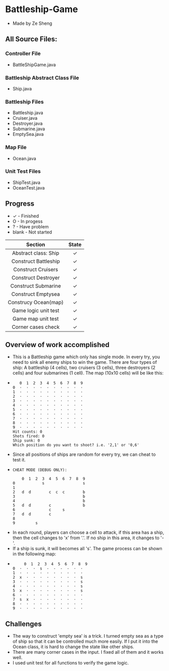 # Battleship-Game
 
* Made by Ze Sheng


## All Source Files:
### Controller File
* BattleShipGame.java

### Battleship Abstract Class File
* Ship.java

### Battleship Files
* Battleship.java
* Cruiser.java
* Destroyer.java
* Submarine.java
* EmptySea.java

### Map File
* Ocean.java

### Unit Test Files
* ShipTest.java
* OceanTest.java

## Progress
* ✓ - Finished
* O - In progess
* ? - Have problem
* blank - Not started

Section | State
:----: |:----:
Abstract class: Ship |   ✓
Construct Battleship| ✓
Construct Cruisers| ✓
Construct Destroyer | ✓
Construct Submarine | ✓
Construct Emptysea | ✓
Construcy Ocean(map)| ✓
Game logic unit test | ✓
Game map unit test | ✓
Corner cases check | ✓


## Overview of work accomplished
* This is a Battleship game which only has single mode. In every try, you need to sink all enemy ships to win the game. There are four types of ship: A battleship (4 cells), two cruisers (3 cells), three destroyers (2 cells) and four submarines (1 cell). The map (10x10 cells) will be like this:
* 
    ````
       0  1  2  3  4  5  6  7  8  9
  0  ·  ·  ·  ·  ·  ·  ·  ·  ·  ·
  1  ·  ·  ·  ·  ·  ·  ·  ·  ·  ·
  2  ·  ·  ·  ·  ·  ·  ·  ·  ·  ·
  3  ·  ·  ·  ·  ·  ·  ·  ·  ·  ·
  4  ·  ·  ·  ·  ·  ·  ·  ·  ·  ·
  5  ·  ·  ·  ·  ·  ·  ·  ·  ·  ·
  6  ·  ·  ·  ·  ·  ·  ·  ·  ·  ·
  7  ·  ·  ·  ·  ·  ·  ·  ·  ·  ·
  8  ·  ·  ·  ·  ·  ·  ·  ·  ·  ·
  9  ·  ·  ·  ·  ·  ·  ·  ·  ·  ·
  Hit counts: 0
  Shots fired: 0
  Ship sunk: 0
  Which position do you want to shoot? i.e. '2,1' or '0,6' 
    ````
* Since all positions of ships are random for every try, we can cheat to test it.
* ````
  CHEAT MODE (DEBUG ONLY):
  
      0  1  2  3  4  5  6  7  8  9
  0            s                 s
  1                              
  2   d  d        c  c  c        b
  3                              b
  4                              b
  5   d  d        c              b
  6               c     s         
  7   d  d        c               
  8                               
  9         s                     
    ````
* In each round, players can choose a cell to attack, if this area has a ship, then the cell changes to 'x' from '.'. If no ship in this area, it changes to '-'.
* If a ship is sunk, it will becomes all 's'. The game process can be shown in the following map:
* ````
       0  1  2  3  4  5  6  7  8  9
  0  ·  ·  ·  s  -  -  -  -  ·  ·
  1  ·  ·  -  ·  ·  ·  ·  ·  ·  ·
  2  x  ·  ·  ·  ·  ·  ·  ·  ·  s
  3  ·  ·  ·  ·  ·  ·  ·  ·  ·  s
  4  ·  ·  ·  ·  ·  ·  ·  ·  ·  s
  5  x  ·  ·  ·  ·  ·  ·  ·  ·  s
  6  ·  ·  ·  ·  ·  ·  ·  ·  ·  ·
  7  s  x  ·  ·  ·  ·  ·  ·  ·  ·
  8  ·  ·  ·  ·  ·  ·  ·  ·  ·  ·
  9  ·  ·  ·  ·  ·  ·  ·  ·  ·  ·     
    ````


## Challenges
* The way to construct 'empty sea' is a trick. I turned empty sea as a type of ship so that it can be controlled much more easily. If I put it into the Ocean class, it is hard to change the state like other ships.
* There are many corner cases in the input. I fixed all of them and it works well.
* I used unit test for all functions to verify the game logic. 



